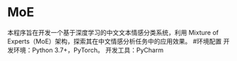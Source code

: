 # MoE
本程序旨在开发一个基于深度学习的中文文本情感分类系统，利用 Mixture of Experts（MoE）架构，探索其在中文情感分析任务中的应用效果。
#环境配置
开发环境：Python 3.7+，PyTorch。
开发工具：PyCharm
